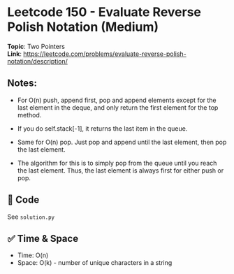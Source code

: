 # Leetcode 150 - Evaluate Reverse Polish Notation (Medium)

**Topic**: Two Pointers  
**Link**: https://leetcode.com/problems/evaluate-reverse-polish-notation/description/

## Notes: 
 - For O(n) push, append first, pop and append elements except for the last element in the deque, and only return the first element for the top method. 
 - If you do self.stack[-1], it returns the last item in the queue. 
 - Same for O(n) pop. Just pop and append until the last element, then pop the last element. 
 
 - The algorithm for this is to simply pop from the queue until you reach the last element. Thus, the last element is always first for either push or pop. 

## 🧪 Code
See `solution.py`

## ✅ Time & Space
- Time: O(n)
- Space: O(k) - number of unique characters in a string